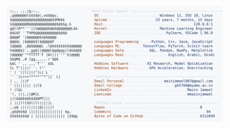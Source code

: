 <picture>
  <source srcset="https://raw.githubusercontent.com/mmazinjameel/mmazinjameel/main/dark_mode.svg?v=1750400157" media="(prefers-color-scheme: dark)">
  <img src="https://raw.githubusercontent.com/mmazinjameel/mmazinjameel/main/light_mode.svg?v=1750400157">
</picture>
